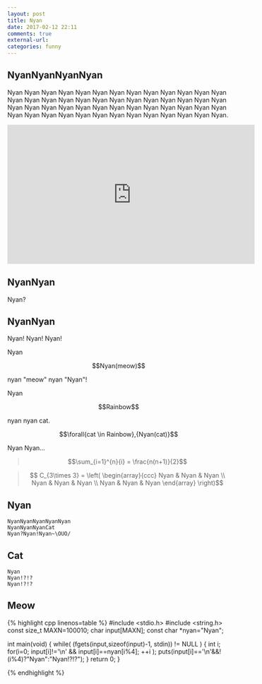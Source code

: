```yaml
---
layout: post
title: Nyan
date: 2017-02-12 22:11
comments: true
external-url:
categories: funny
---
```


## NyanNyanNyanNyan
Nyan Nyan Nyan Nyan Nyan Nyan Nyan Nyan Nyan Nyan Nyan Nyan Nyan Nyan Nyan Nyan Nyan Nyan Nyan Nyan Nyan Nyan Nyan Nyan Nyan Nyan Nyan Nyan Nyan Nyan Nyan Nyan Nyan Nyan Nyan Nyan Nyan Nyan Nyan Nyan Nyan Nyan Nyan Nyan Nyan Nyan Nyan Nyan Nyan Nyan Nyan Nyan.

<center>
<iframe width="560" height="315" src="https://www.youtube.com/embed/wZZ7oFKsKzY" frameborder="0" allowfullscreen></iframe>
</center>

## NyanNyan
Nyan?

## NyanNyan
Nyan!
Nyan!
Nyan!

Nyan 

<center>
$$Nyan(meow)$$ 
</center>

nyan "meow" nyan "Nyan"!

Nyan

<center>
$$Rainbow$$
</center>

nyan nyan cat.

<center>
$$\forall{cat \in Rainbow},{Nyan(cat)}$$
</center>

Nyan Nyan...

> $$\sum_{i=1}^{n}{i} = \frac{n(n+1)}{2}$$

> $$ C_{3\times 3} =  \left( \begin{array}{ccc} 
Nyan & Nyan & Nyan \\
Nyan & Nyan & Nyan \\
Nyan & Nyan & Nyan \end{array} \right)$$

## Nyan
```
NyanNyanNyanNyanNyan
NyanNyanNyanCat
Nyan?Nyan!Nyan~\OUO/
```

## Cat
```
Nyan
Nyan!?!?
Nyan!?!?
```

## Meow
{% highlight cpp linenos=table %}
#include <stdio.h>
#include <string.h>
const size_t MAXN=100010;
char input[MAXN];
const char *nyan="Nyan";

int main(void) {
    while( (fgets(input,sizeof(input)-1, stdin)) != NULL ) {
        int i;
        for(i=0; input[i]!='\n' && input[i]==nyan[i%4]; ++i );
        puts(input[i]=='\n'&&!(i%4)?"Nyan":"Nyan!?!?");
    }
    return 0;
}

{% endhighlight %}
